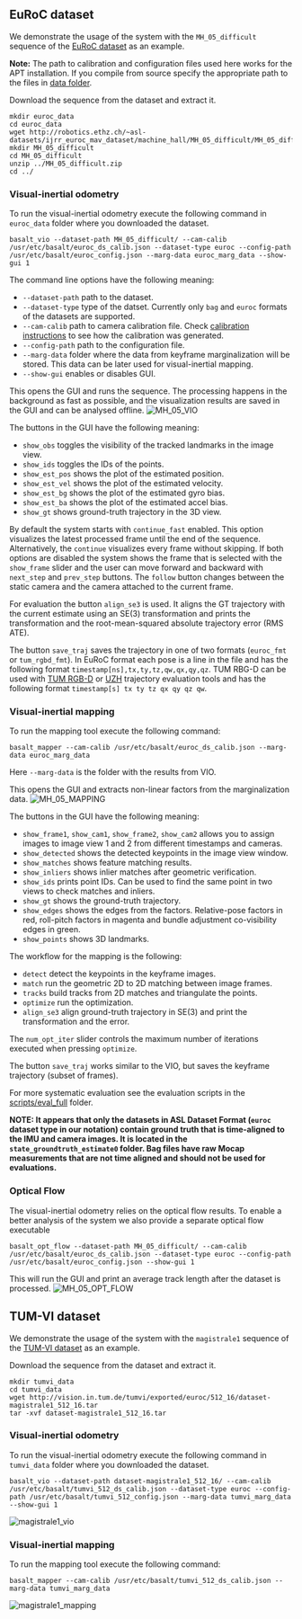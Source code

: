 ## EuRoC dataset

We demonstrate the usage of the system with the `MH_05_difficult` sequence of the [EuRoC dataset](https://projects.asl.ethz.ch/datasets/doku.php?id=kmavvisualinertialdatasets) as an example.

**Note:** The path to calibration and configuration files used here works for the APT installation. If you compile from source specify the appropriate path to the files in [data folder](/data/).

Download the sequence from the dataset and extract it. 
```
mkdir euroc_data
cd euroc_data
wget http://robotics.ethz.ch/~asl-datasets/ijrr_euroc_mav_dataset/machine_hall/MH_05_difficult/MH_05_difficult.zip
mkdir MH_05_difficult
cd MH_05_difficult
unzip ../MH_05_difficult.zip
cd ../
```

### Visual-inertial odometry
To run the visual-inertial odometry execute the following command in `euroc_data` folder where you downloaded the dataset.
```
basalt_vio --dataset-path MH_05_difficult/ --cam-calib /usr/etc/basalt/euroc_ds_calib.json --dataset-type euroc --config-path /usr/etc/basalt/euroc_config.json --marg-data euroc_marg_data --show-gui 1 
```
The command line options have the following meaning:
* `--dataset-path` path to the dataset.
* `--dataset-type` type of the datset. Currently only `bag` and `euroc` formats of the datasets are supported.
* `--cam-calib` path to camera calibration file. Check [calibration instructions](doc/Calibration.md) to see how the calibration was generated.
* `--config-path` path to the configuration file.
* `--marg-data` folder where the data from keyframe marginalization will be stored. This data can be later used for visual-inertial mapping.
* `--show-gui` enables or disables GUI.

This opens the GUI and runs the sequence. The processing happens in the background as fast as possible, and the visualization results are saved in the GUI and can be analysed offline.
![MH_05_VIO](/doc/img/MH_05_VIO.png)

The buttons in the GUI have the following meaning:
* `show_obs` toggles the visibility of the tracked landmarks in the image view.
* `show_ids` toggles the IDs of the points.
* `show_est_pos` shows the plot of the estimated position.
* `show_est_vel` shows the plot of the estimated velocity.
* `show_est_bg` shows the plot of the estimated gyro bias.
* `show_est_ba` shows the plot of the estimated accel bias.
* `show_gt` shows ground-truth trajectory in the 3D view.

By default the system starts with `continue_fast` enabled. This option visualizes the latest processed frame until the end of the sequence. Alternatively, the `continue` visualizes every frame without skipping. If both options are disabled the system shows the frame that is selected with the `show_frame` slider and the user can move forward and backward with `next_step` and `prev_step` buttons. The `follow` button changes between the static camera and the camera attached to the current frame.

For evaluation the button `align_se3` is used. It aligns the GT trajectory with the current estimate using an SE(3) transformation and prints the transformation and the root-mean-squared absolute trajectory error (RMS ATE).

The button `save_traj` saves the trajectory in one of two formats (`euroc_fmt` or `tum_rgbd_fmt`). In EuRoC format each pose is a line in the file and has the following format `timestamp[ns],tx,ty,tz,qw,qx,qy,qz`. TUM RBG-D can be used with [TUM RGB-D](https://vision.in.tum.de/data/datasets/rgbd-dataset/tools) or [UZH](https://github.com/uzh-rpg/rpg_trajectory_evaluation) trajectory evaluation tools and has the following format `timestamp[s] tx ty tz qx qy qz qw`. 


### Visual-inertial mapping
To run the mapping tool execute the following command:
```
basalt_mapper --cam-calib /usr/etc/basalt/euroc_ds_calib.json --marg-data euroc_marg_data
```
Here `--marg-data` is the folder with the results from VIO.

This opens the GUI and extracts non-linear factors from the marginalization data.
![MH_05_MAPPING](/doc/img/MH_05_MAPPING.png)

The buttons in the GUI have the following meaning:
* `show_frame1`, `show_cam1`, `show_frame2`, `show_cam2` allows you to assign images to image view 1 and 2 from different timestamps and cameras.
* `show_detected` shows the detected keypoints in the image view window.
* `show_matches` shows feature matching results.
* `show_inliers` shows inlier matches after geometric verification.
* `show_ids` prints point IDs. Can be used to find the same point in two views to check matches and inliers.
* `show_gt` shows the ground-truth trajectory.
* `show_edges` shows the edges from the factors. Relative-pose factors in red, roll-pitch factors in magenta and bundle adjustment co-visibility edges in green.
* `show_points` shows 3D landmarks.

The workflow for the mapping is the following:
* `detect` detect the keypoints in the keyframe images.
* `match` run the geometric 2D to 2D matching between image frames.
* `tracks` build tracks from 2D matches and triangulate the points.
* `optimize` run the optimization.
* `align_se3` align ground-truth trajectory in SE(3) and print the transformation and the error.

The `num_opt_iter` slider controls the maximum number of iterations executed when pressing `optimize`.

The button `save_traj` works similar to the VIO, but saves the keyframe trajectory (subset of frames).

For more systematic evaluation see the evaluation scripts in the [scripts/eval_full](/scripts/eval_full) folder.

**NOTE: It appears that only the datasets in ASL Dataset Format (`euroc` dataset type in our notation) contain ground truth that is time-aligned to the IMU and camera images. It is located in the `state_groundtruth_estimate0` folder. Bag files have raw Mocap measurements that are not time aligned and should not be used for evaluations.**



### Optical Flow
The visual-inertial odometry relies on the optical flow results. To enable a better analysis of the system we also provide a separate optical flow executable
```
basalt_opt_flow --dataset-path MH_05_difficult/ --cam-calib /usr/etc/basalt/euroc_ds_calib.json --dataset-type euroc --config-path /usr/etc/basalt/euroc_config.json --show-gui 1
```

This will run the GUI and print an average track length after the dataset is processed.
![MH_05_OPT_FLOW](/doc/img/MH_05_OPT_FLOW.png)


## TUM-VI dataset

We demonstrate the usage of the system with the `magistrale1` sequence of the [TUM-VI dataset](https://vision.in.tum.de/data/datasets/visual-inertial-dataset) as an example.

Download the sequence from the dataset and extract it. 
```
mkdir tumvi_data
cd tumvi_data
wget http://vision.in.tum.de/tumvi/exported/euroc/512_16/dataset-magistrale1_512_16.tar
tar -xvf dataset-magistrale1_512_16.tar
```

### Visual-inertial odometry
To run the visual-inertial odometry execute the following command in `tumvi_data` folder where you downloaded the dataset.
```
basalt_vio --dataset-path dataset-magistrale1_512_16/ --cam-calib /usr/etc/basalt/tumvi_512_ds_calib.json --dataset-type euroc --config-path /usr/etc/basalt/tumvi_512_config.json --marg-data tumvi_marg_data --show-gui 1 
```
![magistrale1_vio](/doc/img/magistrale1_vio.png)

### Visual-inertial mapping
To run the mapping tool execute the following command:
```
basalt_mapper --cam-calib /usr/etc/basalt/tumvi_512_ds_calib.json --marg-data tumvi_marg_data
```
![magistrale1_mapping](/doc/img/magistrale1_mapping.png)
